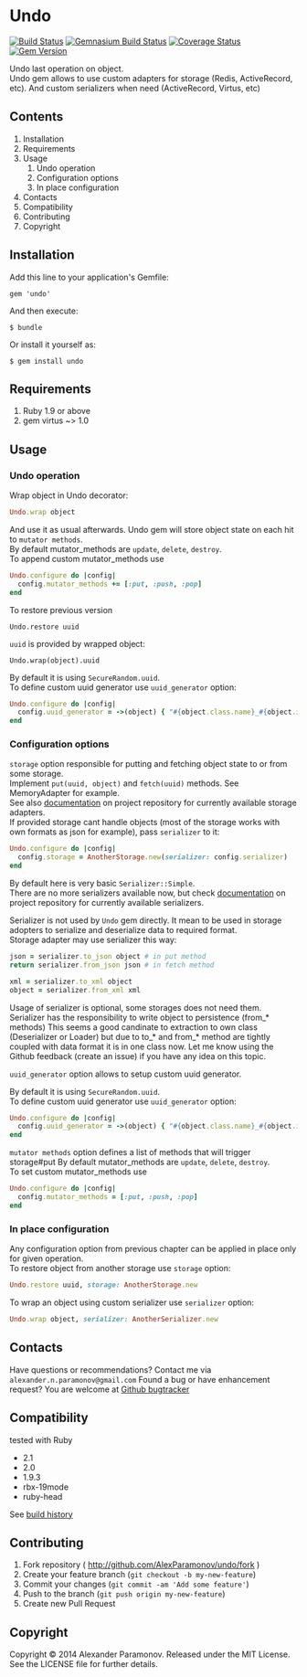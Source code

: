 Undo
==========
[![Build Status](https://travis-ci.org/AlexParamonov/undo.png?branch=master)](https://travis-ci.org/AlexParamonov/undo)
[![Gemnasium Build Status](https://gemnasium.com/AlexParamonov/undo.png)](http://gemnasium.com/AlexParamonov/undo)
[![Coverage Status](https://coveralls.io/repos/AlexParamonov/undo/badge.png?branch=master)](https://coveralls.io/r/AlexParamonov/undo?branch=master)
[![Gem Version](https://badge.fury.io/rb/undo.png)](http://badge.fury.io/rb/undo)

Undo last operation on object.  
Undo gem allows to use custom adapters for storage (Redis,
ActiveRecord, etc). And custom serializers when need (ActiveRecord, Virtus, etc)

Contents
---------
1. Installation
1. Requirements
1. Usage
    1. Undo operation
    1. Configuration options
    1. In place configuration
1. Contacts
1. Compatibility
1. Contributing
1. Copyright

Installation
------------

Add this line to your application's Gemfile:

    gem 'undo'

And then execute:

    $ bundle

Or install it yourself as:

    $ gem install undo

Requirements
------------
1. Ruby 1.9 or above
1. gem virtus ~> 1.0

Usage
-----

### Undo operation

Wrap object in Undo decorator:

``` ruby
Undo.wrap object
```

And use it as usual afterwards. Undo gem will store object state on each hit to `mutator methods`.  
By default mutator_methods are `update`, `delete`, `destroy`.  
To append custom mutator_methods use  

``` ruby
Undo.configure do |config|
  config.mutator_methods += [:put, :push, :pop]
end
```

To restore previous version

```
Undo.restore uuid
```

`uuid` is provided by wrapped object:

```
Undo.wrap(object).uuid
```

By default it is using `SecureRandom.uuid`.  
To define custom uuid generator use `uuid_generator` option:

``` ruby
Undo.configure do |config|
  config.uuid_generator = ->(object) { "#{object.class.name}_#{object.id}" }
end
```

### Configuration options
`storage` option responsible for putting and fetching object state to or from some storage.  
Implement `put(uuid, object)` and `fetch(uuid)` methods. See MemoryAdapter for example.  
See also [documentation](http://github.com/AlexParamonov/undo)
on project repository for currently available storage adapters.  
If provided storage cant handle objects (most of the storage works with own formats as json for example),
pass `serializer` to it:

``` ruby
Undo.configure do |config|
  config.storage = AnotherStorage.new(serializer: config.serializer)
end
```

By default here is very basic `Serializer::Simple`.  
There are no more serializers available now, but check
[documentation](http://github.com/AlexParamonov/undo) on project
repository for currently available serializers.

Serializer is not used by `Undo` gem directly. It mean to be used in
storage adopters to serialize and deserialize data to required format.  
Storage adapter may use serializer this way:

``` ruby
json = serializer.to_json object # in put method
return serializer.from_json json # in fetch method

xml = serializer.to_xml object
object = serializer.from_xml xml
```

Usage of serializer is optional, some storages does not need them.  
Serializer has the responsibility to write object to persistence
(from\_\* methods) This seems a good candinate to extraction to own
class (Deserializer or Loader) but due to to\_\* and from\_\*
method are tightly coupled with data format it is in one class now.
Let me know using the Github feedback (create an issue) if you have
any idea on this topic.

`uuid_generator` option allows to setup custom uuid generator.

By default it is using `SecureRandom.uuid`.  
To define custom uuid generator use `uuid_generator` option:

``` ruby
Undo.configure do |config|
  config.uuid_generator = ->(object) { "#{object.class.name}_#{object.id}" }
end
```

`mutator methods` option defines a list of methods that will trigger storage#put
By default mutator_methods are `update`, `delete`, `destroy`.  
To set custom mutator_methods use  

``` ruby
Undo.configure do |config|
  config.mutator_methods = [:put, :push, :pop]
end
```

### In place configuration
Any configuration option from previous chapter can be applied in place
only for given operation.  
To restore object from another storage use `storage` option:

``` ruby
Undo.restore uuid, storage: AnotherStorage.new
```

To wrap an object using custom serializer use `serializer` option:

``` ruby
Undo.wrap object, serializer: AnotherSerializer.new
```

Contacts
-------------
Have questions or recommendations? Contact me via `alexander.n.paramonov@gmail.com`
Found a bug or have enhancement request? You are welcome at [Github bugtracker](https://github.com/AlexParamonov/undo/issues)


Compatibility
-------------
tested with Ruby

* 2.1
* 2.0
* 1.9.3
* rbx-19mode
* ruby-head

See [build history](http://travis-ci.org/#!/AlexParamonov/undo/builds)


## Contributing

1. Fork repository ( http://github.com/AlexParamonov/undo/fork )
2. Create your feature branch (`git checkout -b my-new-feature`)
3. Commit your changes (`git commit -am 'Add some feature'`)
4. Push to the branch (`git push origin my-new-feature`)
5. Create new Pull Request

Copyright
---------
Copyright © 2014 Alexander Paramonov.
Released under the MIT License. See the LICENSE file for further details.

